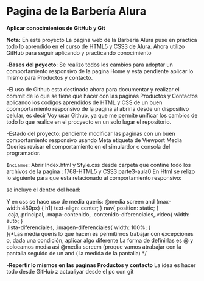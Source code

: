 <h1><strong>Pagina de la Barbería Alura</strong></h1>
<p><strong>Aplicar conocimientos de GitHub y Git</strong></p>
<p> <strong>Nota:</strong> En este proyecto La pagina web de la Barbería Alura puse en  practica todo lo aprendido en el curso de HTML5 y CSS3 de Alura. Ahora utilizo GitHub para seguir aplicando y practicando conocimiento</p>

-**Bases del poyecto**: Se realizo todos los cambios para adoptar un comportamiento responsivo de la pagina Home y esta pendiente aplicar lo mismo para Productos y contacto. 

-El uso de Github esta destinado ahora para documentar y realizar el commit de lo que se tiene que hacer con las paginas Productos y Contactos aplicando los codigos aprendidos de HTML y CSS de un buen coomportamiento responsivo de la pagina al abrirla desde un dispositivo celular, es decir Voy usar Github, ya que me permite unificar los cambios de todo lo que realice en el procyecto en un solo lugar el repositorio. 

-Estado del proyecto: pendiente modificar las paginas con un buen comportamiento responsivo usando  Meta etiqueta de Viewport Media Queries revisar el comportamiento en el simulardor o consola del programador.

```Inciamos```:  Abrir Index.html y Style.css desde carpeta que contine todo los archivos de la pagina : 1768-HTML5 y CSS3 parte3-aula0
En Html se relizo lo siguiente para que esta relacionado al comportamiento responsivo:

se incluye el  <meta name="viewport" content="width=device-width">  dentro del head:
<head>
        <meta charset="UTF-8">
        <meta name="viewport" content="width=device-width"> 
        <title>Barbería Alura</title>
        <link rel="stylesheet" href="reset.css">
        <link rel="stylesheet" href="style.css">
        <link href="https://fonts.googleapis.com/css2?family=Montserrat:wght@300&display=swap" rel="stylesheet">     
    
</head>

Y en css se hace uso de  media queris:
@media screen and (max-width:480px) {
    h1{
        text-align: center;
    }
    nav{
        position: static;
    }
    .caja,.principal, .mapa-contenido, .contenido-diferenciales,.video{
        width: auto;
    }  
    .lista-diferenciales, .imagen-diferenciales{
        width: 100%;
    }   
}/*Las media queris lo que hacen es permitirnos trabajar con excepciones o, dada una condición, aplicar algo diferente La forma de definirlas es @ y colocamos media asi @media screem (proque vamos atrabajar con la pantalla seguido de un and ( la medida de la pantalla)  */ 

-**Repertir lo mismos en las paginas Productos y contacto**
La idea es hacer todo desde GitHub z actualiyar desde el pc con git



